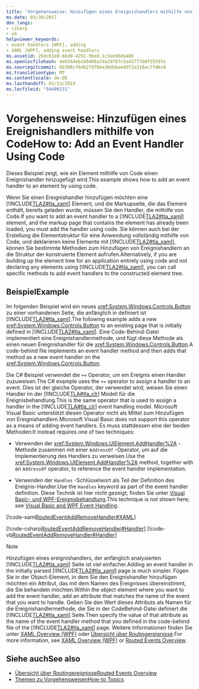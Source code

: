 ```yaml
---
title: 'Vorgehensweise: Hinzufügen eines Ereignishandlers mithilfe von Code'
ms.date: 03/30/2017
dev_langs:
- csharp
- vb
helpviewer_keywords:
- event handlers [WPF], adding
- XAML [WPF], adding event handlers
ms.assetid: 269c61e0-6bd9-4291-9bed-1c5ee66da486
ms.openlocfilehash: 4e8344ebcb0406a7da29787c5a4377760f55597e
ms.sourcegitcommit: 6b308cf6d627d78ee36dbbae8972a310ac7fd6c8
ms.translationtype: MT
ms.contentlocale: de-DE
ms.lasthandoff: 01/23/2019
ms.locfileid: "54499131"
---
```

# <a name="how-to-add-an-event-handler-using-code"></a><span data-ttu-id="08a45-102">Vorgehensweise: Hinzufügen eines Ereignishandlers mithilfe von Code</span><span class="sxs-lookup"><span data-stu-id="08a45-102">How to: Add an Event Handler Using Code</span></span>
<span data-ttu-id="08a45-103">Dieses Beispiel zeigt, wie ein Element mithilfe von Code einen Ereignishandler hinzugefügt wird.</span><span class="sxs-lookup"><span data-stu-id="08a45-103">This example shows how to add an event handler to an element by using code.</span></span>  
  
 <span data-ttu-id="08a45-104">Wenn Sie einen Ereignishandler hinzufügen möchten eine [!INCLUDE[TLA2#tla_xaml](../../../../includes/tla2sharptla-xaml-md.md)] Element, und die Markupseite, die das Element enthält, bereits geladen wurde, müssen Sie den Handler, die mithilfe von Code.</span><span class="sxs-lookup"><span data-stu-id="08a45-104">If you want to add an event handler to a [!INCLUDE[TLA2#tla_xaml](../../../../includes/tla2sharptla-xaml-md.md)] element, and the markup page that contains the element has already been loaded, you must add the handler using code.</span></span> <span data-ttu-id="08a45-105">Sie können auch bei der Erstellung die Elementstruktur für eine Anwendung vollständig mithilfe von Code, und deklarieren keine Elemente mit [!INCLUDE[TLA2#tla_xaml](../../../../includes/tla2sharptla-xaml-md.md)], können Sie bestimmte Methoden zum Hinzufügen von Ereignishandlern an die Struktur der konstruierte Element aufrufen.</span><span class="sxs-lookup"><span data-stu-id="08a45-105">Alternatively, if you are building up the element tree for an application entirely using code and not declaring any elements using [!INCLUDE[TLA2#tla_xaml](../../../../includes/tla2sharptla-xaml-md.md)], you can call specific methods to add event handlers to the constructed element tree.</span></span>  
  
## <a name="example"></a><span data-ttu-id="08a45-106">Beispiel</span><span class="sxs-lookup"><span data-stu-id="08a45-106">Example</span></span>  
 <span data-ttu-id="08a45-107">Im folgenden Beispiel wird ein neues <xref:System.Windows.Controls.Button> zu einer vorhandenen Seite, die anfänglich in definiert ist [!INCLUDE[TLA2#tla_xaml](../../../../includes/tla2sharptla-xaml-md.md)].</span><span class="sxs-lookup"><span data-stu-id="08a45-107">The following example adds a new <xref:System.Windows.Controls.Button> to an existing page that is initially defined in [!INCLUDE[TLA2#tla_xaml](../../../../includes/tla2sharptla-xaml-md.md)].</span></span> <span data-ttu-id="08a45-108">Eine Code-Behind-Datei implementiert eine Ereignishandlermethode, und fügt diese Methode als einen neuen Ereignishandler für die <xref:System.Windows.Controls.Button>.</span><span class="sxs-lookup"><span data-stu-id="08a45-108">A code-behind file implements an event handler method and then adds that method as a new event handler on the <xref:System.Windows.Controls.Button>.</span></span>  
  
 <span data-ttu-id="08a45-109">Die C# Beispiel verwendet die `+=` Operator, um ein Ereignis einen Handler zuzuweisen.</span><span class="sxs-lookup"><span data-stu-id="08a45-109">The C# example uses the `+=` operator to assign a handler to an event.</span></span> <span data-ttu-id="08a45-110">Dies ist der gleiche Operator, der verwendet wird, weisen Sie einen Handler im der [!INCLUDE[TLA#tla_clr](../../../../includes/tlasharptla-clr-md.md)] Modell für die Ereignisbehandlung.</span><span class="sxs-lookup"><span data-stu-id="08a45-110">This is the same operator that is used to assign a handler in the [!INCLUDE[TLA#tla_clr](../../../../includes/tlasharptla-clr-md.md)] event handling model.</span></span> <span data-ttu-id="08a45-111">Microsoft Visual Basic unterstützt diesen Operator nicht als Mittel zum Hinzufügen von Ereignishandlern.</span><span class="sxs-lookup"><span data-stu-id="08a45-111">Microsoft Visual Basic does not support this operator as a means of adding event handlers.</span></span> <span data-ttu-id="08a45-112">Es muss stattdessen eine der beiden Methoden:</span><span class="sxs-lookup"><span data-stu-id="08a45-112">It instead requires one of two techniques:</span></span>  
  
-   <span data-ttu-id="08a45-113">Verwenden der <xref:System.Windows.UIElement.AddHandler%2A> -Methode zusammen mit einer `AddressOf` -Operator, um auf die Implementierung des Handlers zu verweisen.</span><span class="sxs-lookup"><span data-stu-id="08a45-113">Use the <xref:System.Windows.UIElement.AddHandler%2A> method, together with an `AddressOf` operator, to reference the event handler implementation.</span></span>  
  
-   <span data-ttu-id="08a45-114">Verwenden der `Handles` -Schlüsselwort als Teil der Definition des Ereignis-Handler.</span><span class="sxs-lookup"><span data-stu-id="08a45-114">Use the `Handles` keyword as part of the event handler definition.</span></span> <span data-ttu-id="08a45-115">Diese Technik ist hier nicht gezeigt; finden Sie unter [Visual Basic- und WPF-Ereignisbehandlung](../../../../docs/framework/wpf/advanced/visual-basic-and-wpf-event-handling.md).</span><span class="sxs-lookup"><span data-stu-id="08a45-115">This technique is not shown here; see [Visual Basic and WPF Event Handling](../../../../docs/framework/wpf/advanced/visual-basic-and-wpf-event-handling.md).</span></span>  
  
 [!code-xaml[RoutedEventAddRemoveHandler#XAML](../../../../samples/snippets/csharp/VS_Snippets_Wpf/RoutedEventAddRemoveHandler/CSharp/default.xaml#xaml)]  
  
 [!code-csharp[RoutedEventAddRemoveHandler#Handler](../../../../samples/snippets/csharp/VS_Snippets_Wpf/RoutedEventAddRemoveHandler/CSharp/default.xaml.cs#handler)]
 [!code-vb[RoutedEventAddRemoveHandler#Handler](../../../../samples/snippets/visualbasic/VS_Snippets_Wpf/RoutedEventAddRemoveHandler/VisualBasic/default.xaml.vb#handler)]  
  
> [!NOTE]
>  <span data-ttu-id="08a45-116">Hinzufügen eines ereignishandlers, der anfänglich analysierten [!INCLUDE[TLA2#tla_xaml](../../../../includes/tla2sharptla-xaml-md.md)] Seite ist viel einfacher.</span><span class="sxs-lookup"><span data-stu-id="08a45-116">Adding an event handler in the initially parsed [!INCLUDE[TLA2#tla_xaml](../../../../includes/tla2sharptla-xaml-md.md)] page is much simpler.</span></span> <span data-ttu-id="08a45-117">Fügen Sie in der Object-Element, in dem Sie den Ereignishandler hinzufügen möchten ein Attribut, das mit dem Namen des Ereignisses übereinstimmt, die Sie behandeln möchten.</span><span class="sxs-lookup"><span data-stu-id="08a45-117">Within the object element where you want to add the event handler, add an attribute that matches the name of the event that you want to handle.</span></span> <span data-ttu-id="08a45-118">Geben Sie den Wert dieses Attributs als Namen für die Ereignishandlermethode, die Sie in der CodeBehind-Datei definiert die [!INCLUDE[TLA2#tla_xaml](../../../../includes/tla2sharptla-xaml-md.md)] Seite.</span><span class="sxs-lookup"><span data-stu-id="08a45-118">Then specify the value of that attribute as the name of the event handler method that you defined in the code-behind file of the [!INCLUDE[TLA2#tla_xaml](../../../../includes/tla2sharptla-xaml-md.md)] page.</span></span> <span data-ttu-id="08a45-119">Weitere Informationen finden Sie unter [XAML Overview (WPF)](../../../../docs/framework/wpf/advanced/xaml-overview-wpf.md) oder [Übersicht über Routingereignisse](../../../../docs/framework/wpf/advanced/routed-events-overview.md).</span><span class="sxs-lookup"><span data-stu-id="08a45-119">For more information, see [XAML Overview (WPF)](../../../../docs/framework/wpf/advanced/xaml-overview-wpf.md) or [Routed Events Overview](../../../../docs/framework/wpf/advanced/routed-events-overview.md).</span></span>  
  
## <a name="see-also"></a><span data-ttu-id="08a45-120">Siehe auch</span><span class="sxs-lookup"><span data-stu-id="08a45-120">See also</span></span>
- [<span data-ttu-id="08a45-121">Übersicht über Routingereignisse</span><span class="sxs-lookup"><span data-stu-id="08a45-121">Routed Events Overview</span></span>](../../../../docs/framework/wpf/advanced/routed-events-overview.md)
- [<span data-ttu-id="08a45-122">Themen zu Vorgehensweisen</span><span class="sxs-lookup"><span data-stu-id="08a45-122">How-to Topics</span></span>](../../../../docs/framework/wpf/advanced/events-how-to-topics.md)
